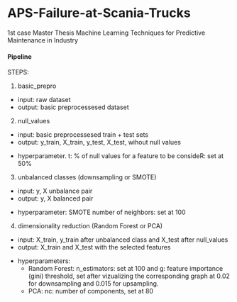 # APS-Failure-at-Scania-Trucks
1st case Master Thesis Machine Learning Techniques for Predictive Maintenance in Industry


#### Pipeline

STEPS:
1. basic_prepro
 - input: raw dataset
 - output: basic preprocessesed dataset
2. null_values
 - input: basic preprocessesed train + test sets
 - output: y_train, X_train, y_test, X_test, wihout null values
 * hyperparameter. t: % of null values for a feature to be consideR: set at 50%
3. unbalanced classes (downsampling or SMOTE)
 - input: y, X unbalance pair
 - output: y, X balanced pair
 * hyperparameter: SMOTE number of neighbors: set at 100
 4. dimensionality reduction (Random Forest or PCA)
 - input: X_train, y_train after unbalanced class and X_test after null_values
 - output: X_train and X_test with the selected features
 * hyperparameters:
    - Random Forest: n_estimators: set at 100 and g: feature importance (gini) threshold, set after vizualizing the corresponding graph at 0.02 for downsampling and 0.015 for upsampling.  
    - PCA: nc: number of components, set at 80
